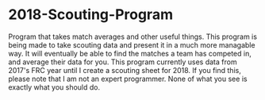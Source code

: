# 2018-Scouting-Program
Program that takes match averages and other useful things.
This program is being made to take scouting data and present it in a much more managable way. 
It will eventually be able to find the matches a team has competed in, and average their data for you.
This program currently uses data from 2017's FRC year until I create a scouting sheet for 2018.
If you find this, please note that I am not an expert programmer. None of what you see is exactly what you should do.
